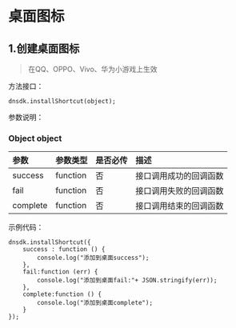 # 桌面图标

## 1.创建桌面图标

> 在QQ、OPPO、Vivo、华为小游戏上生效

方法接口：

```text
dnsdk.installShortcut(object);
```

参数说明：

### Object object

| 参数 | 参数类型 | 是否必传 | 描述 |
| :--- | :--- | :--- | :--- |
| success | function | 否 | 接口调用成功的回调函数 |
| fail | function | 否 | 接口调用失败的回调函数 |
| complete | function | 否 | 接口调用结束的回调函数 |

示例代码：

```text
dnsdk.installShortcut({
    success : function () {
        console.log("添加到桌面success");
    },
    fail:function (err) {
        console.log("添加到桌面fail:"+ JSON.stringify(err));
    },
    complete:function () {
        console.log("添加到桌面complete");
    }
});
```

